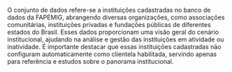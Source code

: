 O conjunto de dados refere-se a instituições cadastradas no banco de dados da FAPEMIG, abrangendo diversas organizações, como associações comunitárias, instituições privadas e fundações públicas de diferentes estados do Brasil. Esses dados proporcionam uma visão geral do cenário institucional, ajudando na análise e gestão das instituições em atividade ou inatividade. É importante destacar que essas instituições cadastradas não configuram automaticamente como clientela habilitada, servindo apenas para referência e estudos sobre o panorama institucional. 
